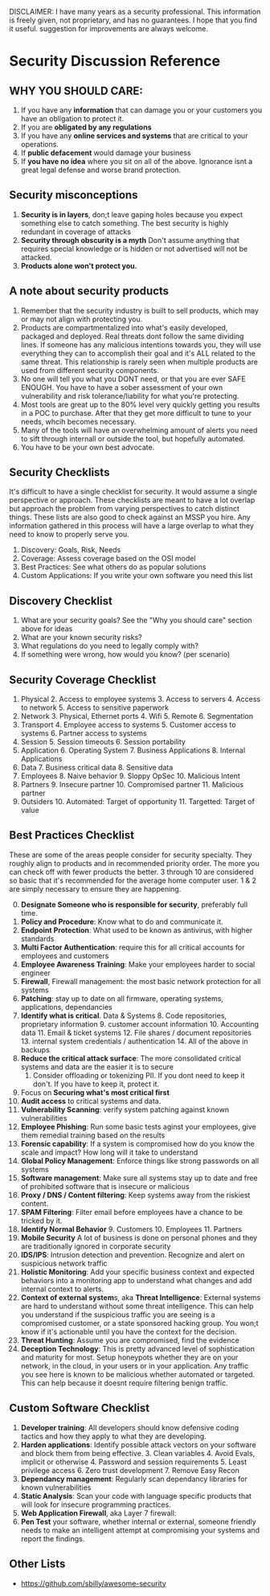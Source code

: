 DISCLAIMER: I have many years as a security professional. This information is freely given, not proprietary, and has no guarantees. I hope that you find it useful. suggestion for improvements are always welcome.

# Security Discussion Reference

## WHY YOU SHOULD CARE: 

1. If you have any **information** that can damage you or your customers you have an obligation to protect it. 
2. If you are **obligated by any regulations**
1. If you have any **online services and systems** that are critical to your operations.
1. If **public defacement** would damage your business
1. If **you have no idea** where you sit on all of the above. Ignorance isnt a great legal defense and worse brand protection.

## Security misconceptions

1. **Security is in layers**, don;t leave gaping holes because you expect something else to catch something. The best security is highly redundant in coverage of attacks
2. **Security through obscurity is a myth** Don't assume anything that requires special knowledge or is hidden or not advertised will not be attacked.
3. **Products alone won't protect you.** 

## A note about security products
1. Remember that the security industry is built to sell products, which may or may not align with protecting you.
1. Products are compartmentalized into what's easily developed, packaged and deployed. Real threats dont follow the same dividing lines. If someone has any malicious intentions towards you, they will use everything they can to accomplish their goal and it's ALL related to the same threat. This relationship is rarely seen when multiple products are used from different security components.
1. No one will tell you what you DONT need, or that you are ever SAFE ENOUGH. You have to have a sober assessment of your own vulnerability and risk tolerance/liability for what you're protecting.
1. Most tools are great up to the 80% level very quickly getting you results in a POC to purchase. After that they get more difficult to tune to your needs, whcih becomes necessary.
1. Many of the tools will have an overwhelming amount of alerts you need to sift through internall or outside the tool, but hopefully automated. 
1. You have to be your own best advocate.

## Security Checklists
It's difficult to have a single checklist for security. It would assume a single perspective or approach. These checklists are meant to have a lot overlap but approach the problem from varying perspectives to catch distinct things. These lists are also good to check against an MSSP you hire. Any information gathered in this process will have a large overlap to what they need to know to properly serve you.

1. Discovery: Goals, Risk, Needs
2. Coverage: Assess coverage based on the OSI model
3. Best Practices: See what others do as popular solutions
4. Custom Applications: If you write your own software you need this list

## Discovery Checklist

1. What are your security goals? See the "Why you should care" section above for ideas
2. What are your known security risks?
3. What regulations do you need to legally comply with?
4. If something were wrong, how would you know? (per scenario)

## Security Coverage Checklist

1. Physical
	2. Access to employee systems
	3. Access to servers
	4. Access to network
	5. Access to sensitive paperwork
2. Network
	3. Physical, Ethernet ports
	4. Wifi
	5. Remote
	6. Segmentation
3. Transport
	4. Employee access to systems
	5. Customer access to systems
	6. Partner access to systems
4. Session
	5. Session timeouts
	6. Session portability
5. Application
	6. Operating System
	7. Business Applications
	8. Internal Applications
6. Data
	7. Business critical data
	8. Sensitive data
7. Employees
	8. Naive behavior
	9. Sloppy OpSec
	10. Malicious Intent
8. Partners
	9. Insecure partner
	10. Compromised partner
	11. Malicious partner
9. Outsiders
	10. Automated: Target of opportunity
	11. Targetted: Target of value

## Best Practices Checklist

These are some of the areas people consider for security specialty. They roughly align to products and in recommended priority order. The more you can check off with fewer products the better. 3 through 10 are considered so basic that it's recommended for the average home computer user. 1 & 2 are simply necessary to ensure they are happening.

0. **Designate Someone who is responsible for security**, preferably full time.
1. **Policy and Procedure**: Know what to do and communicate it.
1. **Endpoint Protection**: What used to be known as antivirus, with higher standards
2. **Multi Factor Authentication**: require this for all critical accounts for employees and customers
3. **Employee Awareness Training**: Make your employees harder to social engineer 
5. **Firewall**, Firewall management: the most basic network protection for all systems
6. **Patching**: stay up to date on all firmware, operating systems, applications, dependancies
7. **Identify what is critical**. Data & Systems
	8. Code repositories, proprietary information
	9. customer account information
	10. Accounting data
	11. Email & ticket systems
	12. File shares / document repositories
	13. internal system credentials / authentication
	14. All of the above in backups
8. **Reduce the critical attack surface**: The more consolidated critical systems and data are the easier it is to secure
	1. Consider offloading or tokenizing PII. If you dont need to keep it don't. If you have to keep it, protect it.
9. Focus on **Securing what's most critical first**
10. **Audit access** to critical systems and data.
10. **Vulnerability Scanning**: verify system patching against known vulnerabilities
11. **Employee Phishing**: Run some basic tests aginst your employees, give them remedial training based on the results
10. **Forensic capability**: If a system is compromised how do you know the scale and impact? How long will it take to understand
5. **Global Policy Management**: Enforce things like strong passwords on all systems
6. **Software management**: Make sure all systems stay up to date and free of prohibited software that is insecure or malicious
6. **Proxy / DNS / Content filtering**: Keep systems away from the riskiest content.
7. **SPAM Filtering**: Filter email before employees have a chance to be tricked by it.
8. **Identify Normal Behavior**
	9. Customers
	10. Employees
	11. Partners
7. **Mobile Security** A lot of business is done on personal phones and they are traditionally ignored in corporate security
8. **IDS/IPS**: Intrusion detection and prevention. Recognize and alert on suspicious network traffic 
9. **Holistic Monitoring**: Add your specific business context and expected behaviors into a monitoring app to understand what changes and add internal context to alerts.
10. **Context of external system**s, aka **Threat Intelligence**: External systems are hard to understand without some threat intelligence. This can help you understand if the suspicious traffic you are seeing is a compromised customer, or a state sponsored hacking group. You won;t know if it's actionable until you have the context for the decision.
11. **Threat Hunting**: Assume you are compromised, find the evidence
11. **Deception Technology**: This is pretty advanced level of sophistication and maturity for most. Setup honeypots whether they are on your network, in the cloud, in your users or in your application. Any traffic you see here is known to be malicious whether automated or targeted. This can help because it doesnt require filtering benign traffic.

## Custom Software Checklist

1. **Developer training**: All developers should know defensive coding tactics and how they apply to what they are developing.
2. **Harden applications**: Identify possible attack vectors on your software and block them from being effective.
	3. Clean variables
	4. Avoid Evals, implicit or otherwise
	4. Password and session requirements
	5. Least privilege access
	6. Zero trust development
	7. Remove Easy Recon
2. **Dependancy management**: Regularly scan dependancy libraries for known vulnerabilities
2. **Static Analysis**: Scan your code with language specific products that will look for insecure programming practices.
3. **Web Application Firewall**, aka Layer 7 firewall: 
4. **Pen Test** your software, whether internal or external, someone friendly needs to make an intelligent attempt at compromising your systems and report the findings.

## Other Lists

- https://github.com/sbilly/awesome-security
